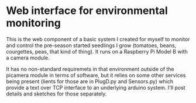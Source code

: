 # Web interface for environmental monitoring

This is the web component of a basic system I created for myself to
monitor and control the pre-season started seedlings I grow (tomatoes,
beans, courgettes, peas, that kind of thing). It runs on a Raspberry
Pi Model B with a camera module.

It has no non-standard requiremets in that environment outside of the
picamera module in terms of software, but it relies on some other
services being present (lients for those are in PlugD.py and
Sensors.py) which provide a text over TCP interface to an underlying
arduino system. I'll post details and sketches for those separately.
